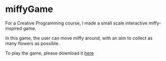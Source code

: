 # miffyGame
For a Creative Programming course, I made a small scale interactive miffy-inspired game.

In this game, the user can move miffy around, with an aim to collect as many flowers as possible.

To play the game, please download it <a href="mainGame">here</a>


